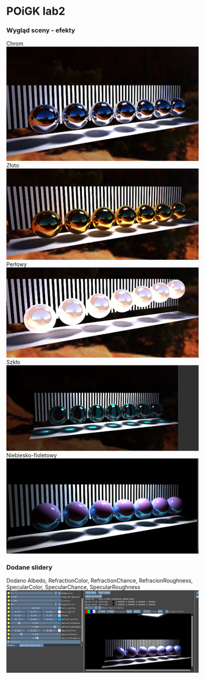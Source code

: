 # POiGK lab2
### Wygląd sceny - efekty
Chrom
![chrom](chromium.png)
Złoto
![złoto](gold.png)
Perłowy
![perła](pearl.png)
Szkło
![szkło](glass.png)
Niebiesko-fioletowy
![niebiesko-fioletowy](purple-blue.png)
### Dodane slidery
Dodano Albedo, RefractionColor, RefractionChance, RefracionRoughness, SpecularColor, SpecularChance, SpecularRoughness
![slidery](sliders.png)
